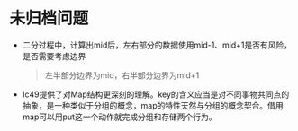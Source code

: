 # 未归档问题

+ 二分过程中，计算出mid后，左右部分的数据使用mid-1、mid+1是否有风险，是否需要考虑边界

    > 左半部分边界为mid，右半部分边界为mid+1


+ lc49提供了对Map结构更深刻的理解。key的含义应当是对不同事物共同点的抽象，是一种类似于分组的概念，map的特性天然与分组的概念契合。借用map可以用put这一个动作就完成分组和存储两个行为。
